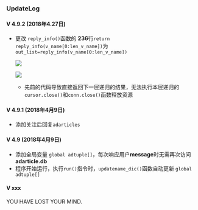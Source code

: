 ### UpdateLog

####  V 4.9.2 (2018年4.27日)

- 更改 `reply_info()`函数的 **236**行`return reply_info(v_name[0:len_v_name])`为`out_list=reply_info(v_name[0:len_v_name])`

  ![](https://t1.picb.cc/uploads/2018/04/27/2OkUxe.png)

  ![](https://t1.picb.cc/uploads/2018/04/27/2Okzks.png)

  - 先前的代码导致直接返回下一层递归的结果，无法执行本层递归的`cursor.close()`和`conn.close()`函数释放资源

#### V 4.9.1 (2018年4月9日)

- 添加关注后回复`adarticles`

#### V 4.9 (2018年4月9日)

- 添加全局变量 `global adtuple[]`，每次响应用户**message**时无需再次访问**adarticle.db**
- 程序开始运行，执行`run()`指令时，`updatename_dic()`函数自动更新 `global adtuple[]`

#### V xxx

YOU HAVE LOST YOUR MIND.

